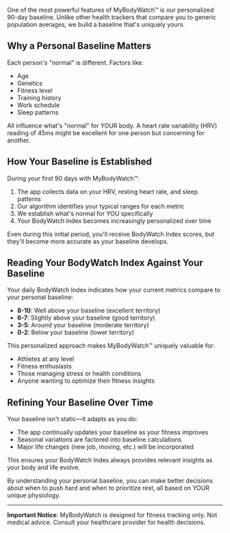One of the most powerful features of MyBodyWatch™ is our personalized 90-day baseline. Unlike other health trackers that compare you to generic population averages, we build a baseline that's uniquely yours.

## Why a Personal Baseline Matters

Each person's "normal" is different. Factors like:

- Age
- Genetics
- Fitness level
- Training history
- Work schedule
- Sleep patterns

All influence what's "normal" for YOUR body. A heart rate variability (HRV) reading of 45ms might be excellent for one person but concerning for another.

## How Your Baseline is Established

During your first 90 days with MyBodyWatch™:

1. The app collects data on your HRV, resting heart rate, and sleep patterns
2. Our algorithm identifies your typical ranges for each metric
3. We establish what's normal for YOU specifically
4. Your BodyWatch Index becomes increasingly personalized over time

Even during this initial period, you'll receive BodyWatch Index scores, but they'll become more accurate as your baseline develops.

## Reading Your BodyWatch Index Against Your Baseline

Your daily BodyWatch Index indicates how your current metrics compare to your personal baseline:

- **8-10**: Well above your baseline (excellent territory)
- **6-7**: Slightly above your baseline (good territory)
- **3-5**: Around your baseline (moderate territory)
- **0-2**: Below your baseline (lower territory)

This personalized approach makes MyBodyWatch™ uniquely valuable for:

- Athletes at any level
- Fitness enthusiasts
- Those managing stress or health conditions
- Anyone wanting to optimize their fitness insights

## Refining Your Baseline Over Time

Your baseline isn't static—it adapts as you do:

- The app continually updates your baseline as your fitness improves
- Seasonal variations are factored into baseline calculations
- Major life changes (new job, moving, etc.) will be incorporated

This ensures your BodyWatch Index always provides relevant insights as your body and life evolve.

By understanding your personal baseline, you can make better decisions about when to push hard and when to prioritize rest, all based on YOUR unique physiology.

---

**Important Notice**: MyBodyWatch is designed for fitness tracking only. Not medical advice. Consult your healthcare provider for health decisions.